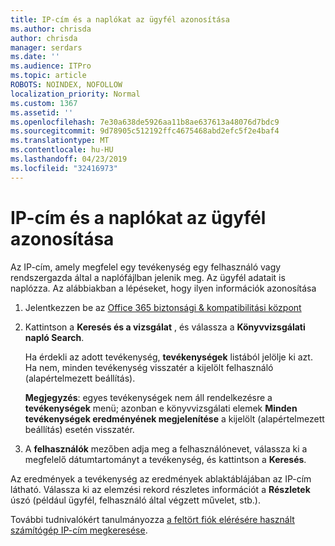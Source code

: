 ```yaml
---
title: IP-cím és a naplókat az ügyfél azonosítása
ms.author: chrisda
author: chrisda
manager: serdars
ms.date: ''
ms.audience: ITPro
ms.topic: article
ROBOTS: NOINDEX, NOFOLLOW
localization_priority: Normal
ms.custom: 1367
ms.assetid: ''
ms.openlocfilehash: 7e30a638de5926aa11b8ae637613a48076d7bdc9
ms.sourcegitcommit: 9d78905c512192ffc4675468abd2efc5f2e4baf4
ms.translationtype: MT
ms.contentlocale: hu-HU
ms.lasthandoff: 04/23/2019
ms.locfileid: "32416973"
---
```

# <a name="identify-ip-address-and-client-in-audit-logs"></a>IP-cím és a naplókat az ügyfél azonosítása

Az IP-cím, amely megfelel egy tevékenység egy felhasználó vagy rendszergazda által a naplófájlban jelenik meg. Az ügyfél adatait is naplózza. Az alábbiakban a lépéseket, hogy ilyen információk azonosítása

1. Jelentkezzen be az [Office 365 biztonsági & kompatibilitási központ](https://protection.office.com/)

2. Kattintson a **Keresés és a vizsgálat** , és válassza a **Könyvvizsgálati napló Search**.

   Ha érdekli az adott tevékenység, **tevékenységek** listából jelölje ki azt. Ha nem, minden tevékenység visszatér a kijelölt felhasználó (alapértelmezett beállítás).

   **Megjegyzés**: egyes tevékenységek nem áll rendelkezésre a **tevékenységek** menü; azonban e könyvvizsgálati elemek **Minden tevékenységek eredményének megjelenítése** a kijelölt (alapértelmezett beállítás) esetén visszatér.

3. A **felhasználók** mezőben adja meg a felhasználónevet, válassza ki a megfelelő dátumtartományt a tevékenység, és kattintson a **Keresés**.

Az eredmények a tevékenység az eredmények ablaktáblájában az IP-cím látható. Válassza ki az elemzési rekord részletes információt a **Részletek** úszó (például ügyfél, felhasználó által végzett művelet, stb.).

További tudnivalókért tanulmányozza [a feltört fiók elérésére használt számítógép IP-cím megkeresése](https://docs.microsoft.com/office365/securitycompliance/auditing-troubleshooting-scenarios#finding-the-ip-address-of-the-computer-used-to-access-a-compromised-account).
